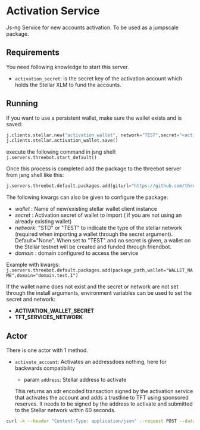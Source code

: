 # Activation Service

Js-ng Service for new accounts activation. To be used as a jumpscale package.

## Requirements

You need following knowledge to start this server.

- `activation_secret`: is the secret key of the activation account which holds the Stellar XLM to fund the accounts.

## Running

If you want to use a persistent wallet, make sure the wallet exists and is saved:

```python
j.clients.stellar.new("activation_wallet", network="TEST",secret="<activation_secret>")
j.clients.stellar.activation_wallet.save()
```

execute the following command in jsng shell:
`j.servers.threebot.start_default()`

Once this process is completed add the package to the threebot server from jsng shell like this:

```python
j.servers.threebot.default.packages.add(giturl="https://github.com/threefoldfoundation/tft-stellar/tree/master/ThreeBotPackages/activation_service")
```

The following kwargs can also be given to configure the package:

- *wallet* : Name of new/existing stellar wallet client instance
- *secret* : Activation secret of wallet to import ( if you are not using an already existing wallet)
- *network*: "STD" or "TEST" to indicate the type of the stellar network (required when importing a wallet through the secret argument). Default="None". When set to "TEST" and no secret is given, a wallet on the Stellar testnet will be created and funded through friendbot.
- *domain* : domain configured to access the service

Example with kwargs:
`j.servers.threebot.default.packages.add(package_path,wallet="WALLET_NAME",domain="domain.test.1")`

If the wallet name does not exist and the secret or network are not set through the install arguments, environment variables can be used to set the secret and network:

- **ACTIVATION_WALLET_SECRET**
- **TFT_SERVICES_NETWORK**

## Actor

There is one actor with 1 method.

- `activate_account`: Activates an addressdoes nothing, here for backwards compatibility
  - param `address`: Stellar address to activate

  This returns an xdr encoded transaction signed by the activation service that activates the account and adds a trustline to TFT using sponsored reserves. It needs to be signed by the address to activate and submitted to the Stellar network within 60 seconds.

```sh
curl -k --header "Content-Type: application/json" --request POST --data '{"address":"<address>"}' https://<host>/activation_service/actors/activation_service/activate_account
```

